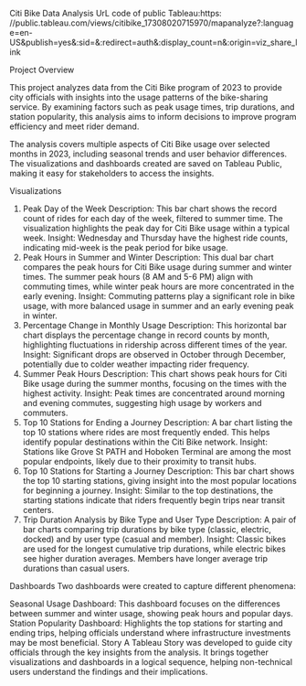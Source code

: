 Citi Bike Data Analysis
UrL code of public Tableau:https: //public.tableau.com/views/citibike_17308020715970/mapanalyze?:language=en-US&publish=yes&:sid=&:redirect=auth&:display_count=n&:origin=viz_share_link


Project Overview

This project analyzes data from the Citi Bike program of 2023 to provide city officials with insights into the usage patterns of the bike-sharing service. By examining factors such as peak usage times, trip durations, and station popularity, this analysis aims to inform decisions to improve program efficiency and meet rider demand.

The analysis covers multiple aspects of Citi Bike usage over selected months in 2023, including seasonal trends and user behavior differences. The visualizations and dashboards created are saved on Tableau Public, making it easy for stakeholders to access the insights.

Visualizations

1. Peak Day of the Week
Description: This bar chart shows the record count of rides for each day of the week, filtered to summer time. The visualization highlights the peak day for Citi Bike usage within a typical week.
Insight: Wednesday and Thursday have the highest ride counts, indicating mid-week is the peak period for bike usage.
2. Peak Hours in Summer and Winter
Description: This dual bar chart compares the peak hours for Citi Bike usage during summer and winter times. The summer peak hours (8 AM and 5-6 PM) align with commuting times, while winter peak hours are more concentrated in the early evening.
Insight: Commuting patterns play a significant role in bike usage, with more balanced usage in summer and an early evening peak in winter.
3. Percentage Change in Monthly Usage
Description: This horizontal bar chart displays the percentage change in record counts by month, highlighting fluctuations in ridership across different times of the year.
Insight: Significant drops are observed in October through December, potentially due to colder weather impacting rider frequency.
4. Summer Peak Hours
Description: This chart shows peak hours for Citi Bike usage during the summer months, focusing on the times with the highest activity.
Insight: Peak times are concentrated around morning and evening commutes, suggesting high usage by workers and commuters.
5. Top 10 Stations for Ending a Journey
Description: A bar chart listing the top 10 stations where rides are most frequently ended. This helps identify popular destinations within the Citi Bike network.
Insight: Stations like Grove St PATH and Hoboken Terminal are among the most popular endpoints, likely due to their proximity to transit hubs.
6. Top 10 Stations for Starting a Journey
Description: This bar chart shows the top 10 starting stations, giving insight into the most popular locations for beginning a journey.
Insight: Similar to the top destinations, the starting stations indicate that riders frequently begin trips near transit centers.
7. Trip Duration Analysis by Bike Type and User Type
Description: A pair of bar charts comparing trip durations by bike type (classic, electric, docked) and by user type (casual and member).
Insight: Classic bikes are used for the longest cumulative trip durations, while electric bikes see higher duration averages. Members have longer average trip durations than casual users.


Dashboards
Two dashboards were created to capture different phenomena:

Seasonal Usage Dashboard: This dashboard focuses on the differences between summer and winter usage, showing peak hours and popular days.
Station Popularity Dashboard: Highlights the top stations for starting and ending trips, helping officials understand where infrastructure investments may be most beneficial.
Story
A Tableau Story was developed to guide city officials through the key insights from the analysis. It brings together visualizations and dashboards in a logical sequence, helping non-technical users understand the findings and their implications.

